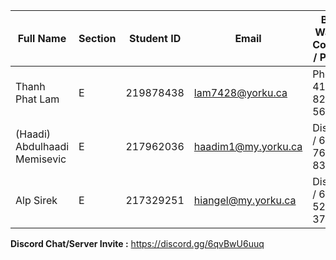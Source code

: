 | Full Name                     | Section | Student ID | Email               | Best Way to Contact  / Phone   | Discord Username |
|-------------------------------|---------|------------|---------------------|--------------------------------|------------------|
| Thanh Phat Lam                | E       | 219878438  | lam7428@yorku.ca    | Phone / 416-820-5644           | 3cribsoncrabs    |
| (Haadi) Abdulhaadi Memisevic  | E       | 217962036  | haadim1@my.yorku.ca | Discord / 647-763-8316         | haadi0197lo      |
| Alp Sirek                     | E       | 217329251  | hiangel@my.yorku.ca | Discord / 647-525-3790         | kyirooo          |




**Discord Chat/Server Invite :** https://discord.gg/6qvBwU6uuq
 
